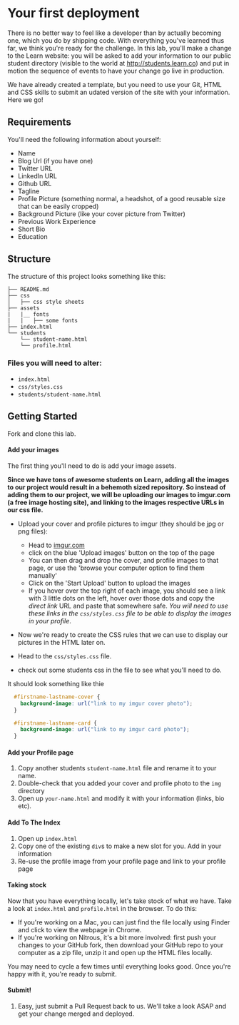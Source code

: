 # Your first deployment

There is no better way to feel like a developer than by actually becoming one, which you do by shipping code. With everything you've learned thus far, we think you're ready for the challenge. In this lab, you'll make a change to the Learn website: you will be asked to add your information to our public student directory (visible to the world at http://students.learn.co) and put in motion the sequence of events to have your change go live in production.

We have already created a template, but you need to use your Git, HTML and CSS skills to submit an udated version of the site with your information. Here we go!

## Requirements

You'll need the following information about yourself:

* Name
* Blog Url (if you have one)
* Twitter URL
* LinkedIn URL
* Github URL
* Tagline
* Profile Picture (something normal, a headshot, of a good reusable size that can be easily cropped)
* Background Picture (like your cover picture from Twitter)
* Previous Work Experience
* Short Bio
* Education

## Structure

The structure of this project looks something like this:

```text
├── README.md
├── css
│   ├── css style sheets
├── assets
|   |__ fonts
|   |   ├── some fonts
├── index.html
└── students
    └── student-name.html
    └── profile.html

```

### Files you will need to alter:
  * `index.html`
  * `css/styles.css`
  * `students/student-name.html`

## Getting Started

Fork and clone this lab.

#### Add your images

The first thing you'll need to do is add your image assets.

**Since we have tons of awesome students on Learn, adding all the images to our project would result in a behemoth sized repository. So instead of adding them to our project, we will be uploading our images to imgur.com (a free image hosting site), and linking to the images respective URLs in our css file.**

  * Upload your cover and profile pictures to imgur (they should be jpg or png files):
    * Head to <a href="http://imgur.com/" target="_blank">imgur.com</a>
    * click on the blue 'Upload images' button on the top of the page
    * You can then drag and drop the cover, and profile images to that page, or use the 'browse your computer option to find them manually'
    * Click on the 'Start Upload' button to upload the images
    * If you hover over the top right of each image, you should see a link with 3 little dots on the left, hover over those dots and copy the *direct link* URL and paste that somewhere safe. *You will need to use these links in the `css/styles.css` file to be able to display the images in your profile*.



  * Now we're ready to create the CSS rules that we can use to display our pictures in the HTML later on.
   * Head to the `css/styles.css` file.
   * check out some students css in the file to see what you'll need to do.

  It should look something like thie

  ```css
    #firstname-lastname-cover {
      background-image: url("link to my imgur cover photo");
    }

    #firstname-lastname-card {
      background-image: url("link to my imgur card photo");
    }
   ```

#### Add your Profile page

  1. Copy another students `student-name.html` file and rename it to your name.
  2. Double-check that you added your cover and profile photo to the `img` directory
  3. Open up `your-name.html` and modify it with your information (links, bio etc).

#### Add To The Index

  1. Open up `index.html`
  2. Copy one of the existing `div`s to make a new slot for you. Add in your information
  3. Re-use the profile image from your profile page and link to your profile page

#### Taking stock

Now that you have everything locally, let's take stock of what we have. Take a look at `index.html` and `profile.html` in the browser. To do this:

* If you're working on a Mac, you can just find the file locally using Finder and click to view the webpage in Chrome.
* If you're working on Nitrous, it's a bit more involved: first push your changes to your GitHub fork, then download your GitHub repo to your computer as a zip file, unzip it and open up the HTML files locally.

You may need to cycle a few times until everything looks good. Once you're happy with it, you're ready to submit.

#### Submit!

  1. Easy, just submit a Pull Request back to us. We'll take a look ASAP and get your change merged and deployed.
